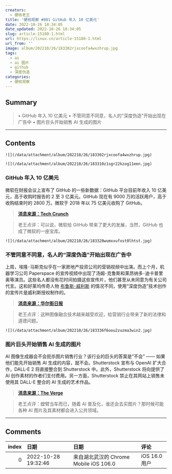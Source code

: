 ```yaml
---
creators:
  - 硬核老王
title: '硬核观察 #801 GitHub 年入 10 亿美元'
date: 2022-10-26 18:34:05
date_updated: 2022-10-26 18:34:05
slug: article-15180-1.html
url: https://linux.cn/article-15180-1.html
url_from: ''
image: album/202210/26/183302rjxcoofa4wxzhrup.jpg
tags:
  - ai
  - ai 图片
  - github
  - 深度伪造
categories:
  - 硬核观察
---
```


## Summary

> • GitHub 年入 10 亿美元 • 不管同意不同意，名人的“深度伪造”开始出现在广告中 • 图片巨头开始销售 AI 生成的图片

***

<!-- more -->

## Contents

`![](/data/attachment/album/202210/26/183302rjxcoofa4wxzhrup.jpg)`

`![](/data/attachment/album/202210/26/183310z1sgr22kzog11een.jpg)`

### GitHub 年入 10 亿美元

微软在财报会议上宣布了 GitHub 的一些新数据：GitHub 平台目前年收入 10 亿美元，高于收购时报告的 2 至 3 亿美元。GitHub 现在有 9000 万的活跃用户，高于收购结束时的 2800 万。微软于 2018 年以 75 亿美元收购了 GitHub。

> 
> **[消息来源：Tech Crunch](https://techcrunch.com/2022/10/25/microsoft-says-github-now-has-a-1b-arr-90m-active-users/)**
> 
> 
> 

> 
> 老王点评：可以说，微软给 GitHub 带来了更大的发展，当然，GitHub 也成了微软的一座宝库。
> 
> 
> 

`![](/data/attachment/album/202210/26/183320wumxxufxst0lhtst.jpg)`

### 不管同意不同意，名人的“深度伪造”开始出现在广告中

上周，埃隆･马斯克似乎在一家房地产投资公司的营销视频中出演。而上个月，机器学习公司 Paperspace 的宣传视频中出现了汤姆･克鲁斯和莱昂纳多･迪卡普里奥等演员。这些名人都没有花时间拍摄这些宣传片，他们甚至从未同意为有关公司代言。这和好莱坞传奇人物 [布鲁斯･威利斯](https://linux.cn/article-15094-1.html) 的情况不同，使用“深度伪造”技术创作的宣传片是威利斯授权制作的。

> 
> **[消息来源：华尔街日报](https://www.wsj.com/articles/deepfakes-of-celebrities-have-begun-appearing-in-ads-with-or-without-their-permission-11666692003)**
> 
> 
> 

> 
> 老王点评：这种图像融合技术越来越受欢迎，给营销行业带来了新的法律和道德问题。
> 
> 
> 

`![](/data/attachment/album/202210/26/183336f6oou2zuzma3win2.jpg)`

### 图片巨头开始销售 AI 生成的图片

AI 图像生成器会不会扼杀图片销售行业？该行业的巨头的答案是“不会” —— 如果他们能先开始销售 AI 生成的内容，就不会。Shutterstock 宣布与 OpenAI 扩大合作，DALL-E 2 将直接整合到 Shutterstock 中。此外，Shutterstock 将向提供了 AI 创作素材的作者们支付费用。另一方面，Shutterstock 禁止在其网站上销售未使用其 DALL-E 整合的 AI 生成的艺术作品。

> 
> **[消息来源：The Verge](https://www.theverge.com/2022/10/25/23422359/shutterstock-ai-generated-art-openai-dall-e-partnership-contributors-fund-reimbursement)**
> 
> 
> 

> 
> 老王点评：螳臂当车而已，随着 AI 普及化，谁还会去买图片？那时候可能各种 AI 图片及其素材都会进入公共领域。
> 
> 
>

***

## Comments

|   index | 日期                | 日期                                                 | 评论                                                                                             |
|--------:|:--------------------|:-----------------------------------------------------|:-------------------------------------------------------------------------------------------------|
|       0 | 2022-10-28 19:32:46 | 来自湖北武汉的 Chrome Mobile iOS 106.0|iOS 16.0 用户 | 赞成 稍微有点常识的人都知道，如果我们的AI 继续前进。这些螳臂当车的图片公司，难道能够阻挡得了吗？ |
